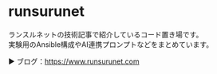 # runsurunet

ランスルネットの技術記事で紹介しているコード置き場です。  
実験用のAnsible構成やAI連携プロンプトなどをまとめています。

▶ ブログ：https://www.runsurunet.com

